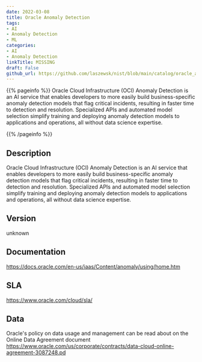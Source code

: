 ```yaml
---
date: 2022-03-08
title: Oracle Anomaly Detection
tags: 
- AI
- Anomaly Detection
- ML
categories: 
- AI
- Anomaly Detection
linkTitle: MISSING
draft: False         
github_url: https://github.com/laszewsk/nist/blob/main/catalog/oracle_ai_services/oracle_anomaly.yaml
---
```


{{% pageinfo %}}
Oracle Cloud Infrastructure (OCI) Anomaly Detection is an AI service
that enables developers to more easily build business-specific
anomaly detection models that flag critical incidents, resulting in
faster time to detection and resolution.  Specialized APIs and
automated model selection simplify training and deploying anomaly
detection models to applications and operations, all without data
science expertise.

{{% /pageinfo %}}

## Description

Oracle Cloud Infrastructure (OCI) Anomaly Detection is an AI service
that enables developers to more easily build business-specific
anomaly detection models that flag critical incidents, resulting in
faster time to detection and resolution.  Specialized APIs and
automated model selection simplify training and deploying anomaly
detection models to applications and operations, all without data
science expertise.


## Version

unknown

## Documentation

https://docs.oracle.com/en-us/iaas/Content/anomaly/using/home.htm

## SLA

https://www.oracle.com/cloud/sla/

## Data

Oracle's policy on data usage and management can be read about on the Online Data Agreement document https://www.oracle.com/us/corporate/contracts/data-cloud-online-agreement-3087248.pd
